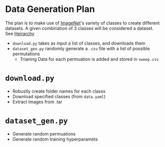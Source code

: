 # Data Generation Plan
The plan is to make use of [ImageNet](https://image-net.org/download-images.php)'s variety of classes to create different datasets. A given combination of 3 classes will be considered a dataset. See [Heirarchy](https://observablehq.com/@mbostock/imagenet-hierarchy)
- `download.py` takes as input a list of classes, and downloads them
- `dataset_gen.py` randomly generate a `.csv` file with a list of possible permutations
    - Trianing Data for each permuation is added and stored in `sweep.csv`


# `download.py`
- Robustly create folder names for each classs
- Download specified classes (from `data.yaml`)
- Extract Images from .tar

# `dataset_gen.py`
- Generate random permuations 
- Generate random training hyperparamets
